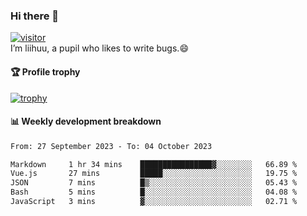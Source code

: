 ### Hi there 👋
[![visitor](https://visitor-badge.glitch.me/badge?page_id=liihuu&right_color=blue)](https://github.com/liihuu)<br>
I’m liihuu, a pupil who likes to write bugs.😄


#### 🏆 Profile trophy
[![trophy](https://github-profile-trophy.vercel.app?username=liihuu&margin-w=16&margin-h=16&rank=-C,-B)](https://github.com/liihuu)


#### 📊 Weekly development breakdown
<!--START_SECTION:waka-->

```txt
From: 27 September 2023 - To: 04 October 2023

Markdown     1 hr 34 mins    ████████████████▓░░░░░░░░   66.89 %
Vue.js       27 mins         █████░░░░░░░░░░░░░░░░░░░░   19.75 %
JSON         7 mins          █▒░░░░░░░░░░░░░░░░░░░░░░░   05.43 %
Bash         5 mins          █░░░░░░░░░░░░░░░░░░░░░░░░   04.08 %
JavaScript   3 mins          ▓░░░░░░░░░░░░░░░░░░░░░░░░   02.71 %
```

<!--END_SECTION:waka-->

<!--
**liihuu/liihuu** is a ✨ _special_ ✨ repository because its `README.md` (this file) appears on your GitHub profile.

Here are some ideas to get you started:

- 🔭 I’m currently working on ...
- 🌱 I’m currently learning ...
- 👯 I’m looking to collaborate on ...
- 🤔 I’m looking for help with ...
- 💬 Ask me about ...
- 📫 How to reach me: ...
- 😄 Pronouns: ...
- ⚡ Fun fact: ...
-->
